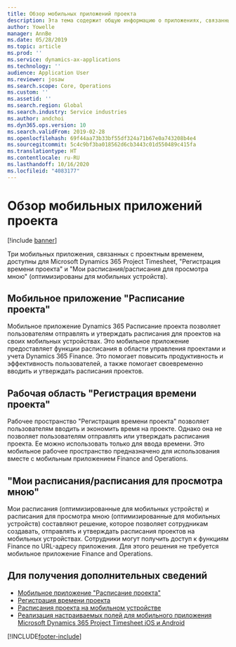```yaml
---
title: Обзор мобильных приложений проекта
description: Эта тема содержит общую информацию о приложениях, связанных со временем проекта, для Microsoft Dynamics 365 Project Timesheet, "Регистрация времени проекта" и "Мои расписания/расписания", которые доступны на мобильном устройстве.
author: Yowelle
manager: AnnBe
ms.date: 05/28/2019
ms.topic: article
ms.prod: ''
ms.service: dynamics-ax-applications
ms.technology: ''
audience: Application User
ms.reviewer: josaw
ms.search.scope: Core, Operations
ms.custom: ''
ms.assetid: ''
ms.search.region: Global
ms.search.industry: Service industries
ms.author: andchoi
ms.dyn365.ops.version: 10
ms.search.validFrom: 2019-02-28
ms.openlocfilehash: 69f44aa73b33bf55df324a71b67e0a743208b4e4
ms.sourcegitcommit: 5c4c9bf3ba018562d6cb3443c01d550489c415fa
ms.translationtype: HT
ms.contentlocale: ru-RU
ms.lasthandoff: 10/16/2020
ms.locfileid: "4083177"
---
```

# <a name="project-mobile-applications-overview"></a>Обзор мобильных приложений проекта

[!include [banner](../includes/banner.md)]

Три мобильных приложения, связанных с проектным временем, доступны для Microsoft Dynamics 365 Project Timesheet, "Регистрация времени проекта" и "Мои расписания/расписания для просмотра мною" (оптимизированы для мобильных устройств).

## <a name="project-timesheet-mobile-app"></a>Мобильное приложение "Расписание проекта"

Мобильное приложение Dynamics 365 Расписание проекта позволяет пользователям отправлять и утверждать расписания для проектов на своих мобильных устройствах. Это мобильное приложение предоставляет функции расписания в области управления проектами и учета Dynamics 365 Finance. Это помогает повысить продуктивность и эффективность пользователей, а также помогает своевременно вводить и утверждать расписания проектов.

## <a name="project-time-entry-workspace"></a>Рабочая область "Регистрация времени проекта"

Рабочее пространство "Регистрация времени проекта" позволяет пользователям вводить и экономить время на проекте. Однако она не позволяет пользователям отправлять или утверждать расписания проекта. Ее можно использовать только для ввода времени. Это мобильное рабочее пространство предназначено для использования вместе с мобильным приложением Finance and Operations.

## <a name="my-timesheetstimesheets-for-my-review"></a>"Мои расписания/расписания для просмотра мною"

Мои расписания (оптимизированные для мобильных устройств) и расписания для просмотра мною (оптимизированные для мобильных устройств) составляют решение, которое позволяет сотрудникам создавать, отправлять и утверждать расписания проектов на мобильных устройствах. Сотрудники могут получить доступ к функциям Finance по URL-адресу приложения. Для этого решения не требуется мобильное приложение Finance and Operations.

## <a name="for-more-information"></a>Для получения дополнительных сведений

- [Мобильное приложение "Расписание проекта"](project-timesheet.md)
- [Регистрация времени проекта]( project-time-entry-mobile-workspace.md)
- [Расписания проекта на мобильном устройстве](Mobile-timesheets.md)
- [Реализация настраиваемых полей для мобильного приложения Microsoft Dynamics 365 Project Timesheet iOS и Android](custom-fields-mobile.md)


[!INCLUDE[footer-include](../includes/footer-banner.md)]